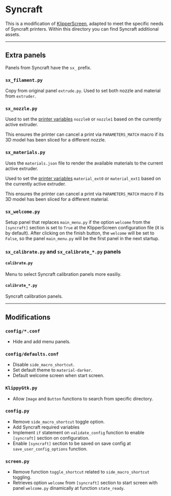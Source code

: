 # Syncraft

This is a modification of [KlipperScreen](https://github.com/klipperscreen/klipperscreen.git), adapted to meet the specific needs of Syncraft printers. Within this directory you can find Syncraft additional assets.

--- 

## Extra panels

Panels from Syncraft have the `sx_` prefix.

### `sx_filament.py`

Copy from original panel `extrude.py`. Used to set both nozzle and material from `extruder`.

### `sx_nozzle.py`

<!-- TODO: Change name of nozzle0 and nozzle1 variables -->
Used to set the [printer variables](https://www.klipper3d.org/Config_Reference.html#save_variables) `nozzle0` or `nozzle1` based on the currently active extruder.

This ensures the printer can cancel a print via `PARAMETERS_MATCH` macro if its 3D model has been sliced for a different nozzle.

### `sx_materials.py`

Uses the `materials.json` file to render the available materials to the current active extruder.

<!-- TODO: Change name of material_ext0 and material_ext1 variables -->
Used to set the [printer variables](https://www.klipper3d.org/Config_Reference.html#save_variables) `material_ext0` or `material_ext1` based on the currently active extruder.

This ensures the printer can cancel a print via `PARAMETERS_MATCH` macro if its 3D model has been sliced for a different material.

### `sx_welcome.py`

Setup panel that replaces `main_menu.py` if the option `welcome` from the `[syncraft]` section is set to `True` at the KlipperScreen configuration file (it is by default). After clicking on the finish button, the `welcome` will be set to `False`, so the panel `main_menu.py` will be the first panel in the next startup.

### `sx_calibrate.py` and `sx_calibrate_*.py` panels

#### `calibrate.py`

Menu to select Syncraft calibration panels more easiliy.

#### `calibrate_*.py`

Syncraft calibration panels.

---

## Modifications

### `config/*.conf`

- Hide and add menu panels.

### `config/defaults.conf`

- Disable `side_macro_shortcut`.
- Set default theme to `material-darker`.
- Default welcome screen when start screen.

### `KlippyGtk.py`

- Allow `Image` and `Button` functions to search from specific directory.

### `config.py`

- Remove `side_macro_shortcut` toggle option.
- Add Syncraft required variables
- Implement `if` statement on `validate_config` function to enable `[syncraft]` section on configuration.
- Enable `[syncraft]` section to be saved on save config at `save_user_config_options` function.

### `screen.py`

- Remove function `toggle_shortcut` related to `side_macro_shortcut` toggling.
- Retrieves option `welcome` from `[syncraft]` section to start screen with panel `welcome.py` dinamically at function `state_ready`.